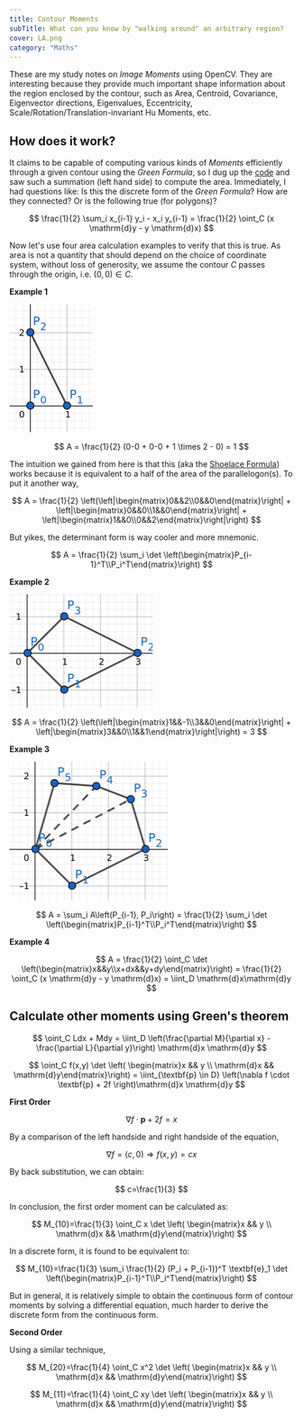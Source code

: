 ```yaml
---
title: Contour Moments
subTitle: What can you know by "walking around" an arbitrary region?
cover: LA.png
category: "Maths"
---
```


These are my study notes on _Image Moments_ using OpenCV.
They are interesting because they provide much important shape information about the region enclosed by the contour,
such as Area, Centroid, Covariance, Eigenvector directions, Eigenvalues, Eccentricity, Scale/Rotation/Translation-invariant Hu Moments, etc.

## How does it work?

It claims to be capable of computing various kinds of _Moments_ efficiently through a given contour using the _Green Formula_,
so I dug up the [code](https://github.com/opencv/opencv/blob/master/modules/imgproc/src/moments.cpp) and saw such a summation (left hand side) to compute the area.
Immediately, I had questions like: Is this the discrete form of the _Green Formula_? How are they connected? Or is the following true (for polygons)?

$$
\frac{1}{2} \sum_i x_{i-1} y_i - x_i y_{i-1} = \frac{1}{2} \oint_C (x \mathrm{d}y - y \mathrm{d}x)
$$

Now let's use four area calculation examples to verify that this is true.
As area is not a quantity that should depend on the choice of coordinate system,
without loss of generosity, we assume the contour $C$ passes through the origin, i.e. $(0,0) \in C$.

**Example 1**

![Example 1](ex1.png)

$$
A = \frac{1}{2} (0-0 + 0-0 + 1 \times 2 - 0) = 1
$$

The intuition we gained from here is that this (aka the [Shoelace Formula](https://en.wikipedia.org/wiki/Shoelace_formula)) works because it is equivalent to a half of the area of the parallelogon(s).
To put it another way,

$$
A = \frac{1}{2} \left(\left|\begin{matrix}0&&2\\0&&0\end{matrix}\right| + \left|\begin{matrix}0&&0\\1&&0\end{matrix}\right| + \left|\begin{matrix}1&&0\\0&&2\end{matrix}\right|\right)
$$

But yikes, the determinant form is way cooler and more mnemonic.

$$
A = \frac{1}{2} \sum_i \det \left(\begin{matrix}P_{i-1}^T\\P_i^T\end{matrix}\right)
$$

**Example 2**

![Example 2](ex2.png)

$$
A = \frac{1}{2} \left(\left|\begin{matrix}1&&-1\\3&&0\end{matrix}\right| + \left|\begin{matrix}3&&0\\1&&1\end{matrix}\right|\right) = 3
$$

**Example 3**

![Example 3](ex3.png)

$$
A = \sum_i A\left(P_{i-1}, P_i\right) = \frac{1}{2} \sum_i \det \left(\begin{matrix}P_{i-1}^T\\P_i^T\end{matrix}\right)
$$

**Example 4**

$$
A = \frac{1}{2} \oint_C \det \left(\begin{matrix}x&&y\\x+dx&&y+dy\end{matrix}\right)
= \frac{1}{2} \oint_C (x \mathrm{d}y - y \mathrm{d}x)
= \iint_D \mathrm{d}x\mathrm{d}y
$$

## Calculate other moments using Green's theorem

$$
\oint_C Ldx + Mdy = \iint_D \left(\frac{\partial M}{\partial x} -\frac{\partial L}{\partial y}\right) \mathrm{d}x \mathrm{d}y
$$

$$
\oint_C f(x,y) \det \left( \begin{matrix}x && y \\ \mathrm{d}x && \mathrm{d}y\end{matrix}\right) = \iint_{\textbf{p} \in D} \left(\nabla f \cdot \textbf{p} + 2f \right)\mathrm{d}x \mathrm{d}y
$$

**First Order**

$$
\nabla f \cdot \textbf{p} + 2f = x
$$

By a comparison of the left handside and right handside of the equation,

$$
\nabla f = (c, 0) \Rightarrow f(x,y)=cx
$$

By back substitution, we can obtain:

$$
c=\frac{1}{3}
$$

In conclusion, the first order moment can be calculated as:

$$
M_{10}=\frac{1}{3} \oint_C x \det \left( \begin{matrix}x && y \\ \mathrm{d}x && \mathrm{d}y\end{matrix}\right)
$$

In a discrete form, it is found to be equivalent to:

$$
M_{10}=\frac{1}{3} \sum_i \frac{1}{2} (P_i + P_{i-1})^T \textbf{e}_1 \det \left(\begin{matrix}P_{i-1}^T\\P_i^T\end{matrix}\right)
$$

But in general, it is relatively simple to obtain the continuous form of contour moments by solving a differential equation, much harder to derive the discrete form from the continuous form.

**Second Order**

Using a similar technique,

$$
M_{20}=\frac{1}{4} \oint_C x^2 \det \left( \begin{matrix}x && y \\ \mathrm{d}x && \mathrm{d}y\end{matrix}\right)
$$

$$
M_{11}=\frac{1}{4} \oint_C xy \det \left( \begin{matrix}x && y \\ \mathrm{d}x && \mathrm{d}y\end{matrix}\right)
$$
